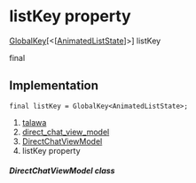 
<div>

# listKey property

</div>


[GlobalKey](https://api.flutter.dev/flutter/widgets/GlobalKey-class.html)[\<[[AnimatedListState](https://api.flutter.dev/flutter/widgets/AnimatedListState-class.html)]\>]
listKey


final




## Implementation

``` language-dart
final listKey = GlobalKey<AnimatedListState>;
```







1.  [talawa](../../index.md)
2.  [direct_chat_view_model](../../view_model_after_auth_view_models_chat_view_models_direct_chat_view_model/)
3.  [DirectChatViewModel](../../view_model_after_auth_view_models_chat_view_models_direct_chat_view_model/DirectChatViewModel-class.md)
4.  listKey property

##### DirectChatViewModel class








